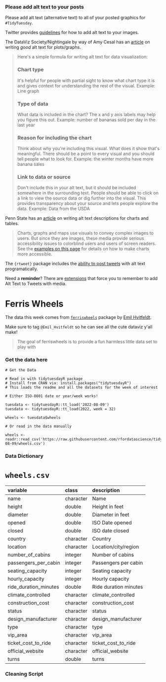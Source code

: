 ### Please add alt text to your posts

Please add alt text (alternative text) to all of your posted graphics for `#TidyTuesday`. 

Twitter provides [guidelines](https://help.twitter.com/en/using-twitter/picture-descriptions) for how to add alt text to your images.

The DataViz Society/Nightingale by way of Amy Cesal has an [article](https://medium.com/nightingale/writing-alt-text-for-data-visualization-2a218ef43f81) on writing _good_ alt text for plots/graphs.

> Here's a simple formula for writing alt text for data visualization:
> ### Chart type
> It's helpful for people with partial sight to know what chart type it is and gives context for understanding the rest of the visual.
> Example: Line graph
> ### Type of data
> What data is included in the chart? The x and y axis labels may help you figure this out.
> Example: number of bananas sold per day in the last year
> ### Reason for including the chart
> Think about why you're including this visual. What does it show that's meaningful. There should be a point to every visual and you should tell people what to look for.
> Example: the winter months have more banana sales
> ### Link to data or source
> Don't include this in your alt text, but it should be included somewhere in the surrounding text. People should be able to click on a link to view the source data or dig further into the visual. This provides transparency about your source and lets people explore the data.
> Example: Data from the USDA

Penn State has an [article](https://accessibility.psu.edu/images/charts/) on writing alt text descriptions for charts and tables.

> Charts, graphs and maps use visuals to convey complex images to users. But since they are images, these media provide serious accessibility issues to colorblind users and users of screen readers. See the [examples on this page](https://accessibility.psu.edu/images/charts/) for details on how to make charts more accessible.

The `{rtweet}` package includes the [ability to post tweets](https://docs.ropensci.org/rtweet/reference/post_tweet.html) with alt text programatically.

Need a **reminder**? There are [extensions](https://chrome.google.com/webstore/detail/twitter-required-alt-text/fpjlpckbikddocimpfcgaldjghimjiik/related) that force you to remember to add Alt Text to Tweets with media.

# Ferris Wheels

The data this week comes from [`ferriswheels`](https://github.com/EmilHvitfeldt/ferriswheels) package by [Emil Hvitfeldt](https://twitter.com/Emil_Hvitfeldt/status/1555647916257300480?s=20&t=LTeSzyCQkTznDBqMeXGPOg).

Make sure to tag `@Emil_Hvitfeldt` so he can see all the cute dataviz y'all make!

> The goal of ferriswheels is to provide a fun harmless little data set to play with

### Get the data here

```{r}
# Get the Data

# Read in with tidytuesdayR package 
# Install from CRAN via: install.packages("tidytuesdayR")
# This loads the readme and all the datasets for the week of interest

# Either ISO-8601 date or year/week works!

tuesdata <- tidytuesdayR::tt_load('2022-08-09')
tuesdata <- tidytuesdayR::tt_load(2022, week = 32)

wheels <- tuesdata$wheels

# Or read in the data manually

wheels <- readr::read_csv('https://raw.githubusercontent.com/rfordatascience/tidytuesday/main/data/2022/2022-08-09/wheels.csv')

```
### Data Dictionary

# `wheels.csv`

|variable              |class     |description |
|:---------------------|:---------|:-----------|
|name                  |character |Name    |
|height                |double    |Height in feet    |
|diameter              |double    |Diameter in feet    |
|opened                |double    |ISO Date opened    |
|closed                |double    |ISO date closed    |
|country               |character | Country    |
|location              |character | Location/city/region    |
|number_of_cabins      |integer   | Number of cabins    |
|passengers_per_cabin  |integer   | Passengers per cabin    |
|seating_capacity      |integer   | Seating capacity    |
|hourly_capacity       |integer   | Hourly capacity    |
|ride_duration_minutes |double    | Ride duration minutes    |
|climate_controlled    |character |climate_controlled     |
|construction_cost     |character |construction_cost      |
|status                |character |status                 |
|design_manufacturer   |character |design_manufacturer    |
|type                  |character |type                   |
|vip_area              |character |vip_area               |
|ticket_cost_to_ride   |character |ticket_cost_to_ride    |
|official_website      |character |official_website       |
|turns                 |double    |turns                  |

### Cleaning Script

